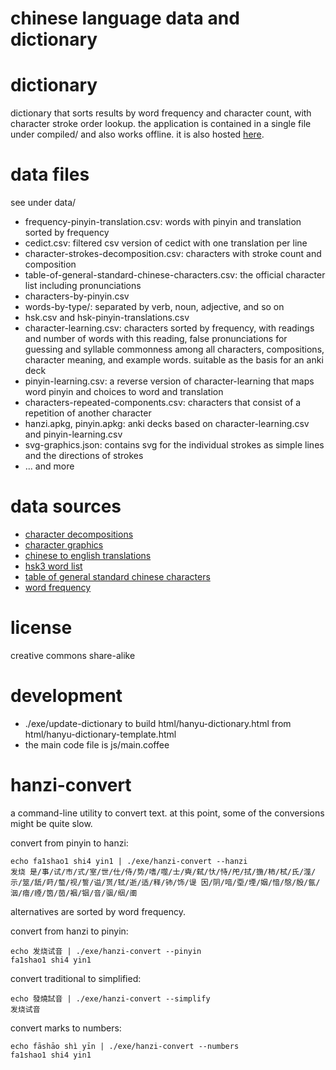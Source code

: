 # chinese language data and dictionary

# dictionary
dictionary that sorts results by word frequency and character count, with character stroke order lookup. the application is contained in a single file under compiled/ and also works offline. it is also hosted [here](http://sph.mn/other/chinese/hanyu-dictionary.html).

# data files
see under data/
* frequency-pinyin-translation.csv: words with pinyin and translation sorted by frequency
* cedict.csv: filtered csv version of cedict with one translation per line
* character-strokes-decomposition.csv: characters with stroke count and composition
* table-of-general-standard-chinese-characters.csv: the official character list including pronunciations
* characters-by-pinyin.csv
* words-by-type/: separated by verb, noun, adjective, and so on
* hsk.csv and hsk-pinyin-translations.csv
* character-learning.csv: characters sorted by frequency, with readings and number of words with this reading, false pronunciations for guessing and syllable commonness among all characters, compositions, character meaning, and example words. suitable as the basis for an anki deck
* pinyin-learning.csv: a reverse version of character-learning that maps word pinyin and choices to word and translation
* characters-repeated-components.csv: characters that consist of a repetition of another character
* hanzi.apkg, pinyin.apkg: anki decks based on character-learning.csv and pinyin-learning.csv
* svg-graphics.json: contains svg for the individual strokes as simple lines and the directions of strokes
* ... and more

# data sources
* [character decompositions](https://en.wiktionary.org)
* [character graphics](https://github.com/parsimonhi/animCJK)
* [chinese to english translations](https://www.mdbg.net/chinese/dictionary?page=cc-cedict)
* [hsk3 word list](https://github.com/krmanik/HSK-3.0-words-list/tree/main)
* [table of general standard chinese characters](https://en.wiktionary.org/wiki/Appendix:Table_of_General_Standard_Chinese_Characters)
* [word frequency](https://github.com/ernop/anki-chinese-word-frequency/blob/master/internet-zh.num)

# license
creative commons share-alike

# development
* ./exe/update-dictionary to build html/hanyu-dictionary.html from html/hanyu-dictionary-template.html
* the main code file is js/main.coffee

# hanzi-convert
a command-line utility to convert text. at this point, some of the conversions might be quite slow.

convert from pinyin to hanzi:
~~~
echo fa1shao1 shi4 yin1 | ./exe/hanzi-convert --hanzi
发烧 是/事/试/市/式/室/世/仕/侍/势/嗜/噬/士/奭/弑/忕/恃/戺/拭/揓/柿/栻/氏/澨/示/筮/舐/莳/螫/视/誓/谥/贳/轼/逝/适/释/铈/饰/𬤊 因/阴/喑/垔/堙/姻/愔/慇/殷/氤/洇/瘖/禋/筃/茵/裀/铟/音/骃/𬘡/𬮱
~~~

alternatives are sorted by word frequency.

convert from hanzi to pinyin:
~~~
echo 发烧试音 | ./exe/hanzi-convert --pinyin
fa1shao1 shi4 yin1
~~~

convert traditional to simplified:
~~~
echo 發燒試音 | ./exe/hanzi-convert --simplify
发烧试音
~~~

convert marks to numbers:
~~~
echo fāshāo shì yīn | ./exe/hanzi-convert --numbers
fa1shao1 shi4 yin1
~~~
